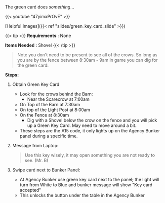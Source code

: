 #####

The green card does _something_...

{{< youtube "47yimxPrOvE" >}}

[Helpful Images]({{< ref "slides/green_key_card_slide" >}})

{{< tip >}}
**Requirements** : None

**Items Needed** : Shovel
{{< /tip >}}

>Note you don't need to be present to see all of the crows. So long as you are by the fence between 8:30am - 9am in game you can dig for the green card.

**Steps:**

1. Obtain Green Key Card
	- Look for the crows behind the Barn:
		-  Near the Scarecrow at 7:00am
	- On Top of the Barn at 7:30am
	- On top of the Light Post at 8:00am
	- On the Fence at 8:30am
		-  Dig with a Shovel below the crow on the fence and you will pick up a Green Key Card. May need to move around a bit.
	- These steps are the A15 code, it only lights up on the Agency Bunker panel during a specific time.
2. Message from Laptop: 

	>Use this key wisely, it may open something you are not ready to see. (Mr. B)
3. Swipe card next to Bunker Panel:
	- At Agency Bunker use green key card next to the panel; the light will turn from White to Blue and bunker message will show "Key card accepted"
	- This unlocks the button under the table in the Agency Bunker

